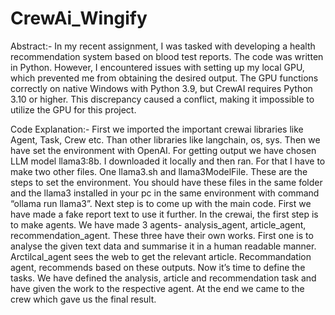 # CrewAi_Wingify
Abstract:- 
        In my recent assignment, I was tasked with developing a health recommendation system based on blood test reports. The code was written in Python. However, I encountered issues with setting up my local GPU, which prevented me from obtaining the desired output. The GPU functions correctly on native Windows with Python 3.9, but CrewAI requires Python 3.10 or higher. This discrepancy caused a conflict, making it impossible to utilize the GPU for this project.

Code Explanation:-
          First we imported the important crewai libraries like Agent, Task, Crew etc. Than other libraries like langchain,  os, sys. Then we have set the environment with OpenAI. For getting output we have chosen LLM model llama3:8b.  I downloaded it locally and then ran. For that I have to make two other files. One llama3.sh and llama3ModelFile. These are the steps to set the environment. You should have these files in the same folder and the llama3 installed in your pc in the same environment with command “ollama run llama3”.
           Next step is to come up with the main code. First we have made a fake report text to use it further. In the crewai, the first step is to make agents. We have made 3 agents- analysis_agent, article_agent, recommendation_agent. These three have their own works. First one is to analyse the given text data and summarise it in a human readable manner. Arctilcal_agent sees the web to get the relevant article. Recommandation agent, recommends based on these outputs.
          Now it’s time to define the tasks. We have defined the analysis, article and recommendation task and have given the work to the respective agent. 
     At the end we came to the crew which gave us the final result.


